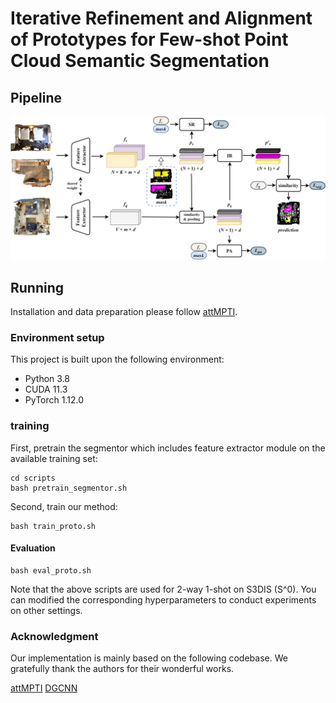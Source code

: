 # Iterative Refinement and Alignment of Prototypes for Few-shot Point Cloud Semantic Segmentation

## Pipeline

![teaser](pipeline.png)

## Running

Installation and data preparation please follow [attMPTI](https://github.com/Na-Z/attMPTI).

### Environment setup

This project is built upon the following environment:

* Python 3.8
* CUDA 11.3
* PyTorch 1.12.0

### training

First, pretrain the segmentor which includes feature extractor module on the available training set:

    cd scripts
    bash pretrain_segmentor.sh

Second, train our method:

    bash train_proto.sh

#### Evaluation

    bash eval_proto.sh

Note that the above scripts are used for 2-way 1-shot on S3DIS (S^0). You can modified the corresponding hyperparameters to conduct experiments on other settings. 

### Acknowledgment

Our implementation is mainly based on the following codebase. We gratefully thank the authors for their wonderful works.

[attMPTI](https://github.com/Na-Z/attMPTI)
[DGCNN](https://github.com/WangYueFt/dgcnn/tree/master/pytorch)
